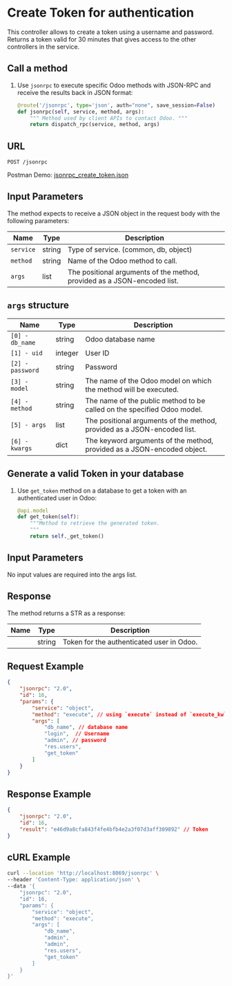 Create Token for authentication
===========================================

This controller allows to create a token using a username and password. Returns a token valid for 30 minutes that gives access to the other controllers in the service.

Call a method
-------------

1. Use `jsonrpc` to execute specific Odoo methods with JSON-RPC and receive the results back in JSON format:

    ```python
    @route('/jsonrpc', type='json', auth="none", save_session=False)
    def jsonrpc(self, service, method, args):
        """ Method used by client APIs to contact Odoo. """
        return dispatch_rpc(service, method, args)
    ```

## URL

```
POST /jsonrpc
```

Postman Demo: [jsonrpc_create_token.json](postman_collection.json)

## Input Parameters

The method expects to receive a JSON object in the request body with the following parameters:

| Name        | Type    | Description                                                                        |
|-------------|---------|------------------------------------------------------------------------------------|
| `service`   | string  | Type of service. (common, db, object)                                              |
| `method`    | string  | Name of the Odoo method to call.                                                   |
| `args`      | list    | The positional arguments of the method, provided as a JSON-encoded list.           |

## `args` structure

| Name                   | Type    | Description                                                                                                  |
|------------------------|---------|-------------------------------------------------------------------------|
| `[0] - db_name`        | string  | Odoo database name                                                      |
| `[1] - uid`            | integer | User ID                                                                 |
| `[2] - password`       | string  | Password                                                                |
| `[3] - model`          | string  | The name of the Odoo model on which the method will be executed.        |
| `[4] - method`         | string  | The name of the public method to be called on the specified Odoo model. |
| `[5] - args`           | list    | The positional arguments of the method, provided as a JSON-encoded list.|
| `[6] - kwargs`         | dict    | The keyword arguments of the method, provided as a JSON-encoded object. |

Generate a valid Token in your database
-------------------------------------

1. Use `get_token` method on a database to get a token with an authenticated user in Odoo:

    ```python
    @api.model
    def get_token(self):
        """Method to retrieve the generated token.
        """
        return self._get_token()
    ```

## Input Parameters

No input values are required into the args list.

## Response

The method returns a STR as a response:

| Name                  | Type    | Description                                   |
|-----------------------|---------|-----------------------------------------------|
|                       | string  | Token for the authenticated user in Odoo.     |

## Request Example

```json
{
    "jsonrpc": "2.0",
    "id": 16,
    "params": {
        "service": "object",
        "method": "execute", // using `execute` instead of `execute_kw` allows to avoid the empty arg and kwargs
        "args": [
            "db_name", // database name
            "login",  // Username
            "admin", // password
            "res.users",
            "get_token"
        ]
    }
}
```

## Response Example

```json
{
    "jsonrpc": "2.0",
    "id": 16,
    "result": "e46d9a8cfa843f4fe4bfb4e2a3f07d3aff309892" // Token
}
```

## cURL Example

```bash
curl --location 'http://localhost:8069/jsonrpc' \
--header 'Content-Type: application/json' \
--data '{
    "jsonrpc": "2.0",
    "id": 16,
    "params": {
        "service": "object",
        "method": "execute",
        "args": [
            "db_name",
            "admin",
            "admin",
            "res.users",
            "get_token"
        ]
    }
}'
```
